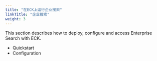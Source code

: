 ```yaml
---
title: "在ECK上运行企业搜索"
linkTitle: "企业搜索"
weight: 3
---
```


This section describes how to deploy, configure and access Enterprise Search with ECK.

- Quickstart
- Configuration
